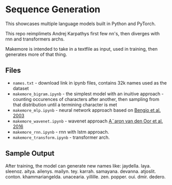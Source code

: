 # Sequence Generation 

This showcases multiple language models built in Python and PyTorch.

This repo reimplimets Andrej Karpathys first few nn's, then diverges with rnn and transformers archs.

Makemore is intended to take in a textfile as input, used in training, then generates more of that thing.

## Files

- `names.txt` - download link in ipynb files, contains 32k names used as the dataset
- `makemore_bigram.ipynb` - the simplest model with an inuitive approach - counting occurences of characters after another, then sampling from that distribution until a termining character is met
- `makemore_mlp.ipynb` - neural network approach based on [Bengio et al. 2003](https://www.jmlr.org/papers/volume3/bengio03a/bengio03a.pdf)
- `makemore_wavenet.ipynb` - wavenet approach [A¨aron van den Oor et al. 2016](https://arxiv.org/pdf/1609.03499)
- `makemore_rnn.ipynb` - rnn with lstm approach.
- `makemore_transform.ipynb` - transformer arch.

## Sample Output

After training, the model can generate new names like: 
jaydella.
laya.
sleenoz.
aitya.
ailenys.
mailyn.
tey.
karrah.
samayana.
devanna.
atjoslit.
conton.
khammariangelda.
unacearia.
yillille.
zen.
popper.
oui.
dmir.
dedero.
